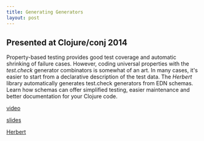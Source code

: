 ```yaml
---
title: Generating Generators
layout: post
---
```


## Presented at Clojure/conj 2014

Property-based testing provides good test coverage and automatic shrinking of failure
cases. However, coding universal properties with the *test.check* generator combinators is
somewhat of an art. In many cases, it's easier to start from a declarative description of
the test data. The *Herbert* library automatically generates test.check generators from EDN
schemas. Learn how schemas can offer simplified testing, easier maintenance and better
documentation for your Clojure code.

[video](https://www.youtube.com/watch?v=4JGu33WF0Us)

[slides](https://speakerdeck.com/miner/generating-generators)

[Herbert](https://github.com/miner/herbert)
